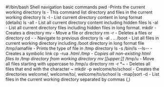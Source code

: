 #!/bin/bash
Shell navigation basic commands
pwd -Prints the current working directory
ls - This command list directory and files in the current working directory
ls -l - List current directory content in long format (details)
ls -all - List all current directory content including hidden files
ls -al - List all current directory files including hidden files in long format.
mkdir - Creates a directory
mv - Move a file or directory
rm -r - Deletes a files or directory
cd -     - Navigate to previous directory
ls -al . .. /boot - List all files in current working directory including /boot directory in long format
file /tmp/iamafile - Prints the type of file in /tmp directory
ls -s /bin/ls --ls--   - Creates a symbolic link
cp -rua *.html /tmp - Copies all non-existing html files to /tmp directory from working directory
mv [[upper:]]* /tmp/u - Move all files starting with uppercase to /tmp/u directory
rm -r *~ - Deletes all files that end with the character ~
mkdir -p welcome/to/school - Creates the directories welcome/, welcome/to/, welcome/to/school
ls -map|sort -d  - List files in the current working directory separated by commas (,)
